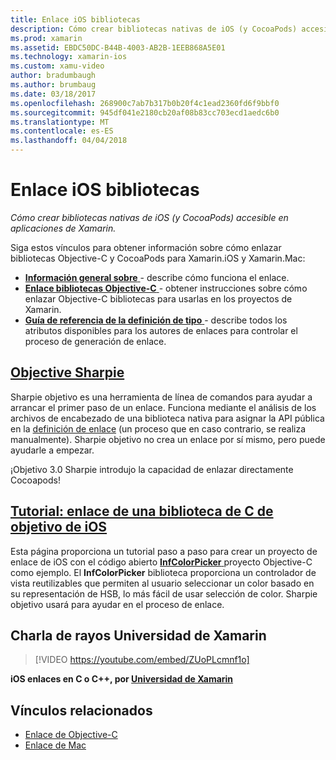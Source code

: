 ```yaml
---
title: Enlace iOS bibliotecas
description: Cómo crear bibliotecas nativas de iOS (y CocoaPods) accesible en aplicaciones de Xamarin.
ms.prod: xamarin
ms.assetid: EBDC50DC-B44B-4003-AB2B-1EEB868A5E01
ms.technology: xamarin-ios
ms.custom: xamu-video
author: bradumbaugh
ms.author: brumbaug
ms.date: 03/18/2017
ms.openlocfilehash: 268900c7ab7b317b0b20f4c1ead2360fd6f9bbf0
ms.sourcegitcommit: 945df041e2180cb20af08b83cc703ecd1aedc6b0
ms.translationtype: MT
ms.contentlocale: es-ES
ms.lasthandoff: 04/04/2018
---
```

# <a name="binding-ios-libraries"></a>Enlace iOS bibliotecas

_Cómo crear bibliotecas nativas de iOS (y CocoaPods) accesible en aplicaciones de Xamarin._

Siga estos vínculos para obtener información sobre cómo enlazar bibliotecas Objective-C y CocoaPods para Xamarin.iOS y Xamarin.Mac:

- [**Información general sobre** ](~/cross-platform/macios/binding/overview.md) -
  describe cómo funciona el enlace.
- [**Enlace bibliotecas Objective-C** ](~/cross-platform/macios/binding/objective-c-libraries.md) -
  obtener instrucciones sobre cómo enlazar Objective-C bibliotecas para usarlas en los proyectos de Xamarin.
- [**Guía de referencia de la definición de tipo** ](~/cross-platform/macios/binding/binding-types-reference.md) -
  describe todos los atributos disponibles para los autores de enlaces para controlar el proceso de generación de enlace.

## <a name="objective-sharpiecross-platformmaciosbindingobjective-sharpieindexmd"></a>[Objective Sharpie](~/cross-platform/macios/binding/objective-sharpie/index.md)

Sharpie objetivo es una herramienta de línea de comandos para ayudar a arrancar el primer paso de un enlace.
Funciona mediante el análisis de los archivos de encabezado de una biblioteca nativa para asignar la API pública en la [definición de enlace](~/cross-platform/macios/binding/objective-c-libraries.md) (un proceso que en caso contrario, se realiza manualmente). Sharpie objetivo no crea un enlace por sí mismo, pero puede ayudarle a empezar.

¡Objetivo 3.0 Sharpie introdujo la capacidad de enlazar directamente Cocoapods!

## <a name="walkthrough---binding-an-ios-objective-c-librarywalkthroughmd"></a>[Tutorial: enlace de una biblioteca de C de objetivo de iOS](walkthrough.md)

Esta página proporciona un tutorial paso a paso para crear un proyecto de enlace de iOS con el código abierto [ **InfColorPicker** ](https://github.com/InfinitApps/InfColorPicker) proyecto Objective-C como ejemplo. El **InfColorPicker** biblioteca proporciona un controlador de vista reutilizables que permiten al usuario seleccionar un color basado en su representación de HSB, lo más fácil de usar selección de color.
Sharpie objetivo usará para ayudar en el proceso de enlace.

## <a name="xamarin-university-lightning-lecture"></a>Charla de rayos Universidad de Xamarin

> [!VIDEO https://youtube.com/embed/ZUoPLcmnf1o]

**iOS enlaces en C o C++, por [Universidad de Xamarin](https://university.xamarin.com/)**

## <a name="related-links"></a>Vínculos relacionados

- [Enlace de Objective-C](~/cross-platform/macios/binding/index.md)
- [Enlace de Mac](~/mac/platform/binding.md)
